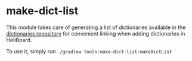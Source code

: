 # make-dict-list

This module takes care of generating a list of dictionaries available in the [dictionaries repository](https://codeberg.org/Helium314/aosp-dictionaries) for convenient linking when adding dictionaries in HeliBoard.

To use it, simply run `./gradlew tools:make-dict-list:makeDictList`
